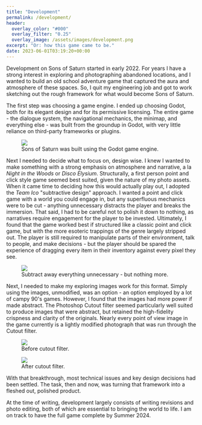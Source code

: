 ```yaml
---
title: "Development"
permalink: /development/
header:
  overlay_color: "#000"
  overlay_filter: "0.25"
  overlay_image: /assets/images/development.png
excerpt: "Or: how this game came to be."
date: 2023-06-01T03:19:20+00:00
---
```


Development on Sons of Saturn started in early 2022.  For years I have a strong interest in exploring and photographing abandoned locations, and I wanted to build an old school adventure game that captured the aura and atmosphere of these spaces.  So, I quit my engineering job and got to work sketching out the rough framework for what would become Sons of Saturn.

The first step was choosing a game engine.  I ended up choosing Godot, both for its elegant design and for its permissive licensing.  The entire game - the dialogue system, the navigational mechanics, the minimap, and everything else - was built from the groundup in Godot, with very little reliance on third-party frameworks or plugins.

<figure>
	<a href="https://sonsofsaturngame.com/assets/images/godot.png"><img src="https://sonsofsaturngame.com/assets/images/godot.png"></a>
	<figcaption>Sons of Saturn was built using the Godot game engine.</figcaption>
</figure>

Next I needed to decide what to focus on, design wise.  I knew I wanted to make something with a strong emphasis on atmosphere and narrative, a la *Night in the Woods* or *Disco Elysium*.  Structurally, a first person point and click style game seemed best suited, given the nature of my photo assets.  When it came time to deciding how this would actually play out, I adopted the *Team Ico* "subtractive design" approach.  I wanted a point and click game with a world you could engage in, but any superfluous mechanics were to be cut - anything unnecessary distracts the player and breaks the immersion.  That said, I had to be careful not to polish it down to nothing, as narratives require engagement for the player to be invested.  Ultimately, I found that the game worked best if structured like a classic point and click game, but with the more esoteric trappings of the genre largely stripped out.  The player is still required to manipulate parts of their environment, talk to people, and make decisions - but the player should be spared the experience of dragging every item in their inventory against every pixel they see.

<figure>
	<a href="https://sonsofsaturngame.com/assets/images/sub-design.jpeg"><img src="https://sonsofsaturngame.com/assets/images/sub-design.jpeg"></a>
	<figcaption>Subtract away everything unnecessary - but nothing more.</figcaption>
</figure>

Next, I needed to make my exploring images work for this format.  Simply using the images, unmodified, was an option - an option employed by a lot of campy 90's games.  However, I found that the images had more power if made abstract.  The Photoshop Cutout filter seemed particularly well suited to produce images that were abstract, but retained the high-fidelity crispness and clarity of the originals.  Nearly every point of view image in the game currently is a lightly modified photograph that was run through the Cutout filter.

<figure>
    <a href="/assets/images/color-chairs-unfiltered.jpg"><img src="/assets/images/color-chairs-unfiltered.jpg"></a>
	<figcaption>Before cutout filter.</figcaption>
</figure>

<figure>
    <a href="/assets/images/GameStills/colorful_chair_hall.png"><img src="/assets/images/GameStills/colorful_chair_hall.png"></a>
	<figcaption>After cutout filter.</figcaption>
</figure>

With that breakthrough, most technical issues and key design decisions had been settled.  The task, then and now, was turning that framework into a fleshed out, polished product.

At the time of writing, development largely consists of writing revisions and photo editing, both of which are essential to bringing the world to life.  I am on track to have the full game complete by Summer 2024.
